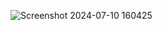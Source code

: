 ![Screenshot 2024-07-10 160425](https://github.com/dhar127/Maps_Flutter/assets/119476559/b7778050-172d-44a5-8cb7-01401f09d589)
